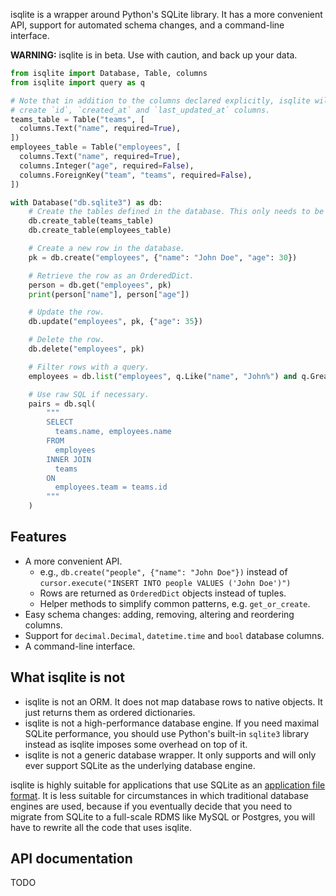 isqlite is a wrapper around Python's SQLite library. It has a more convenient API, support for automated schema changes, and a command-line interface.

**WARNING:** isqlite is in beta. Use with caution, and back up your data.

```python
from isqlite import Database, Table, columns
from isqlite import query as q

# Note that in addition to the columns declared explicitly, isqlite will automatically
# create `id`, `created_at` and `last_updated_at` columns.
teams_table = Table("teams", [
  columns.Text("name", required=True),
])
employees_table = Table("employees", [
  columns.Text("name", required=True),
  columns.Integer("age", required=False),
  columns.ForeignKey("team", "teams", required=False),
])

with Database("db.sqlite3") as db:
    # Create the tables defined in the database. This only needs to be done once.
    db.create_table(teams_table)
    db.create_table(employees_table)

    # Create a new row in the database.
    pk = db.create("employees", {"name": "John Doe", "age": 30})

    # Retrieve the row as an OrderedDict.
    person = db.get("employees", pk)
    print(person["name"], person["age"])

    # Update the row.
    db.update("employees", pk, {"age": 35})

    # Delete the row.
    db.delete("employees", pk)

    # Filter rows with a query.
    employees = db.list("employees", q.Like("name", "John%") and q.GreaterThan("age", 40))

    # Use raw SQL if necessary.
    pairs = db.sql(
        """
        SELECT
          teams.name, employees.name
        FROM
          employees
        INNER JOIN
          teams
        ON
          employees.team = teams.id
        """
    )
```


## Features
- A more convenient API.
    - e.g., `db.create("people", {"name": "John Doe"})` instead of `cursor.execute("INSERT INTO people VALUES ('John Doe')")`
    - Rows are returned as `OrderedDict` objects instead of tuples.
    - Helper methods to simplify common patterns, e.g. `get_or_create`.
- Easy schema changes: adding, removing, altering and reordering columns.
- Support for `decimal.Decimal`, `datetime.time` and `bool` database columns.
- A command-line interface.


## What isqlite is not
- isqlite is not an ORM. It does not map database rows to native objects. It just returns them as ordered dictionaries.
- isqlite is not a high-performance database engine. If you need maximal SQLite performance, you should use Python's built-in `sqlite3` library instead as isqlite imposes some overhead on top of it.
- isqlite is not a generic database wrapper. It only supports and will only ever support SQLite as the underlying database engine.

isqlite is highly suitable for applications that use SQLite as an [application file format](https://sqlite.org/appfileformat.html). It is less suitable for circumstances in which traditional database engines are used, because if you eventually decide that you need to migrate from SQLite to a full-scale RDMS like MySQL or Postgres, you will have to rewrite all the code that uses isqlite.


## API documentation
TODO
